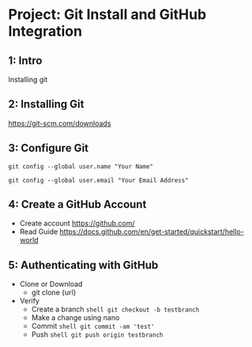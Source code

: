 # Project: Git Install and GitHub Integration

## 1: Intro
Installing git

## 2: Installing Git

https://git-scm.com/downloads

## 3: Configure Git
```shell
git config --global user.name "Your Name"

git config --global user.email "Your Email Address"
```

## 4: Create a GitHub Account

- Create account https://github.com/
- Read Guide https://docs.github.com/en/get-started/quickstart/hello-world


## 5: Authenticating with GitHub

- Clone or Download
    - git clone {url}
- Verify 
    - Create a branch ```shell git checkout -b testbranch```
    - Make a change using nano
    - Commit ```shell git commit -am 'test'```
    - Push ```shell git push origin testbranch```

